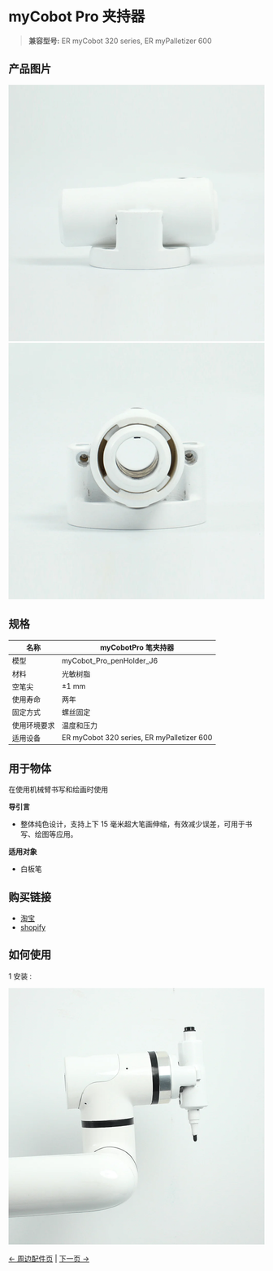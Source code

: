 # myCobot Pro 夹持器

> **兼容型号:** ER myCobot 320 series, ER myPalletizer 600

## 产品图片

<img src="../../../resources/1-ProductIntroduction/1.4/1.4.4-Holder/1-PenHoldPro/myCobotProPenHolder-1.jpg" alt="img-1" width="800" height=“auto” />

<img src="../../../resources/1-ProductIntroduction/1.4/1.4.4-Holder/1-PenHoldPro/myCobotProPenHolder-2.jpg" alt="img-2" width="800" height=“auto” />

## 规格

| **名称**     | **myCobotPro 笔夹持器**                    |
| ------------ | ------------------------------------------ |
| 模型         | myCobot_Pro_penHolder_J6                   |
| 材料         | 光敏树脂                                   |
| 空笔尖       | ±1 mm                                      |
| 使用寿命     | 两年                                       |
| 固定方式     | 螺丝固定                                   |
| 使用环境要求 | 温度和压力                                 |
| 适用设备     | ER myCobot 320 series, ER myPalletizer 600 |

## 用于物体

在使用机械臂书写和绘画时使用

**导引言**

- 整体纯色设计，支持上下 15 毫米超大笔画伸缩，有效减少误差，可用于书写、绘图等应用。

**适用对象**

- 白板笔

## 购买链接

- [淘宝](https://shop504055678.taobao.com)
- [shopify](https://shop.elephantrobotics.com/)

## 如何使用

1 安装 : <br>

<img src="../../../resources/1-ProductIntroduction/1.4/1.4.4-Holder/1-PenHoldPro/myCobotProPenHolder-3.jpg" alt="img-1" width="800" height=“auto” /> <br>

[← 周边配件页](../README.md#holder) | [下一页 →](../1.4.4-Holder/2-PhoneHolderPro.md)
